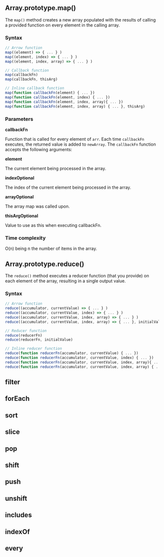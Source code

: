 ## Array.prototype.map()

The `map()` method creates a new array populated with the results of calling a provided function on every element in the calling array.

### Syntax
```javascript
// Arrow function
map((element) => { ... } )
map((element, index) => { ... } )
map((element, index, array) => { ... } )

// Callback function
map(callbackFn)
map(callbackFn, thisArg)

// Inline callback function
map(function callbackFn(element) { ... })
map(function callbackFn(element, index) { ... })
map(function callbackFn(element, index, array){ ... })
map(function callbackFn(element, index, array) { ... }, thisArg)
```
### Parameters

**callbackFn**

  Function that is called for every element of `arr`. Each time `callbackFn` executes, the returned value is added to `newArray`.
  The `callbackFn` function accepts the following arguments:
  
  **element**
  
  The current element being processed in the array.
    
  **indexOptional**
  
  The index of the current element being processed in the array.
    
  **arrayOptional**
  
  The array map was called upon.

**thisArgOptional**

  Value to use as this when executing callbackFn.

### Time complexity

O(n) being n the number of items in the array.

## Array.prototype.reduce()

The `reduce()` method executes a reducer function (that you provide) on each element of the array, resulting in a single output value.

### Syntax

```javascript
// Arrow function
reduce((accumulator, currentValue) => { ... } )
reduce((accumulator, currentValue, index) => { ... } )
reduce((accumulator, currentValue, index, array) => { ... } )
reduce((accumulator, currentValue, index, array) => { ... }, initialValue)

// Reducer function
reduce(reducerFn)
reduce(reducerFn, initialValue)

// Inline reducer function
reduce(function reducerFn(accumulator, currentValue) { ... })
reduce(function reducerFn(accumulator, currentValue, index) { ... })
reduce(function reducerFn(accumulator, currentValue, index, array){ ... })
reduce(function reducerFn(accumulator, currentValue, index, array) { ... }, initialValue)
```


## filter
## forEach
## sort
## slice
## pop
## shift
## push
## unshift
## includes
## indexOf
## every
